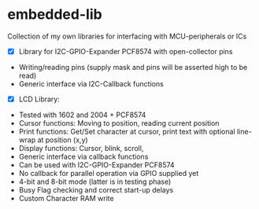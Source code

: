# embedded-lib

Collection of my own libraries for interfacing with MCU-peripherals or ICs
- [x] Library for I2C-GPIO-Expander PCF8574 with open-collector pins
* Writing/reading pins (supply mask and pins will be asserted high to be read)
* Generic interface via I2C-Callback functions
- [x] LCD Library:
* Tested with 1602 and 2004 + PCF8574
* Cursor functions: Moving to position, reading current position
* Print functions: Get/Set character at cursor, print text with optional line-wrap at position (x,y)
* Display functions: Cursor, blink, scroll, 
* Generic interface via callback functions
* Can be used with I2C-GPIO-Expander PCF8574
* No callback for parallel operation via GPIO supplied yet
* 4-bit and 8-bit mode (latter is in testing phase)
* Busy Flag checking and correct start-up delays
* Custom Character RAM write
